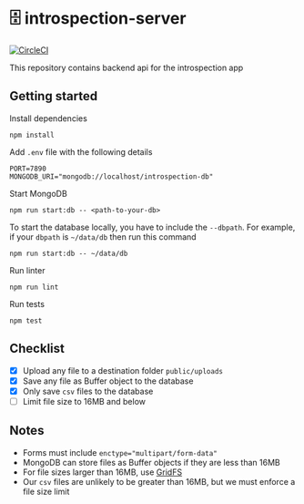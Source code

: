 # 🗄 introspection-server

[![CircleCI](https://circleci.com/gh/jsstrn/introspection-api/tree/master.svg?style=svg)](https://circleci.com/gh/jsstrn/introspection-api/tree/master)

This repository contains backend api for the introspection app

## Getting started

Install dependencies

```
npm install
```

Add `.env` file with the following details

```
PORT=7890
MONGODB_URI="mongodb://localhost/introspection-db"
```

Start MongoDB

```
npm run start:db -- <path-to-your-db>
```

To start the database locally, you have to include the `--dbpath`. For example, if your `dbpath` is  `~/data/db` then run this command

```
npm run start:db -- ~/data/db
```

Run linter

```
npm run lint
```

Run tests

```
npm test
```

## Checklist

- [x] Upload any file to a destination folder `public/uploads`
- [x] Save any file as Buffer object to the database
- [x] Only save `csv` files to the database
- [ ] Limit file size to 16MB and below

## Notes

- Forms must include `enctype="multipart/form-data"`
- MongoDB can store files as Buffer objects if they are less than 16MB
- For file sizes larger than 16MB, use [GridFS](https://docs.mongodb.com/manual/core/gridfs/)
- Our `csv` files are unlikely to be greater than 16MB, but we must enforce a file size limit